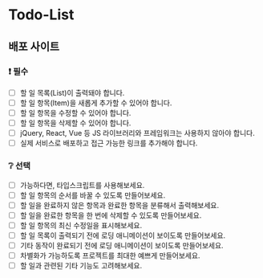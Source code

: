 # Todo-List

## 배포 사이트

### :exclamation: 필수

- [ ] 할 일 목록(List)이 출력돼야 합니다.
- [ ] 할 일 항목(Item)을 새롭게 추가할 수 있어야 합니다.
- [ ] 할 일 항목을 수정할 수 있어야 합니다.
- [ ] 할 일 항목을 삭제할 수 있어야 합니다.
- [ ] jQuery, React, Vue 등 JS 라이브러리와 프레임워크는 사용하지 않아야 합니다.
- [ ] 실제 서비스로 배포하고 접근 가능한 링크를 추가해야 합니다.

### :grey_question: 선택

- [ ] 가능하다면, 타입스크립트를 사용해보세요.
- [ ] 할 일 항목의 순서를 바꿀 수 있도록 만들어보세요.
- [ ] 할 일을 완료하지 않은 항목과 완료한 항목을 분류해서 출력해보세요.
- [ ] 할 일을 완료한 항목을 한 번에 삭제할 수 있도록 만들어보세요.
- [ ] 할 일 항목의 최신 수정일을 표시해보세요.
- [ ] 할 일 목록이 출력되기 전에 로딩 애니메이션이 보이도록 만들어보세요.
- [ ] 기타 동작이 완료되기 전에 로딩 애니메이션이 보이도록 만들어보세요.
- [ ] 차별화가 가능하도록 프로젝트를 최대한 예쁘게 만들어보세요.
- [ ] 할 일과 관련된 기타 기능도 고려해보세요.
